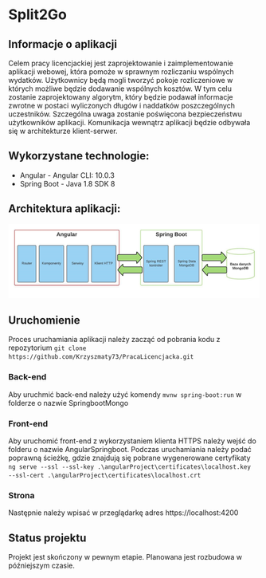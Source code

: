 # Split2Go

## Informacje o aplikacji
Celem pracy licencjackiej jest zaprojektowanie i zaimplementowanie aplikacji webowej, która pomoże w sprawnym rozliczaniu wspólnych wydatków. Użytkownicy będą mogli tworzyć pokoje rozliczeniowe w których możliwe będzie dodawanie wspólnych kosztów. W tym celu zostanie zaprojektowany algorytm, który będzie podawał informacje zwrotne w postaci wyliczonych długów i naddatków poszczególnych uczestników. Szczególna uwaga zostanie poświęcona bezpieczeństwu użytkowników aplikacji. Komunikacja wewnątrz aplikacji będzie odbywała się w architekturze klient-serwer. 

## Wykorzystane technologie:
* Angular - Angular CLI: 10.0.3
* Spring Boot - Java 1.8 SDK 8

## Architektura aplikacji:
![Example screenshot](./img/architektura.png)

## Uruchomienie
Proces uruchamiania aplikacji należy zacząć od pobrania kodu z repozytorium `git clone https://github.com/Krzyszmaty73/PracaLicencjacka.git`
### Back-end
Aby uruchmić back-end należy użyć komendy `mvnw spring-boot:run` w folderze o nazwie SpringbootMongo
### Front-end
Aby uruchomić front-end z wykorzystaniem klienta HTTPS należy wejść do folderu o nazwie AngularSpringboot. Podczas uruchamiania należy podać poprawną ścieżkę, gdzie znajdują się pobrane wygenerowane certyfikaty `ng serve --ssl --ssl-key .\angularProject\certificates\localhost.key  --ssl-cert .\angularProject\certificates\localhost.crt`
### Strona
Następnie należy wpisać w przeglądarkę adres https://localhost:4200

## Status projektu
Projekt jest skończony w pewnym etapie. Planowana jest rozbudowa w późniejszym czasie.
